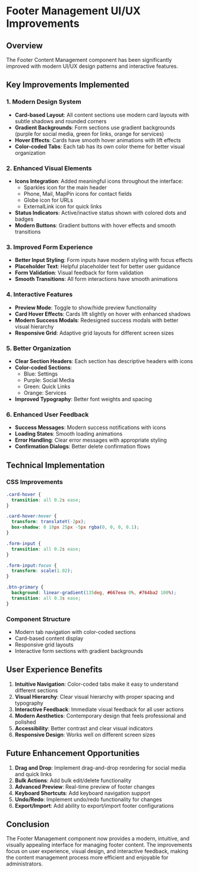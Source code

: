 # Footer Management UI/UX Improvements

## Overview
The Footer Content Management component has been significantly improved with modern UI/UX design patterns and interactive features.

## Key Improvements Implemented

### 1. Modern Design System
- **Card-based Layout**: All content sections use modern card layouts with subtle shadows and rounded corners
- **Gradient Backgrounds**: Form sections use gradient backgrounds (purple for social media, green for links, orange for services)
- **Hover Effects**: Cards have smooth hover animations with lift effects
- **Color-coded Tabs**: Each tab has its own color theme for better visual organization

### 2. Enhanced Visual Elements
- **Icons Integration**: Added meaningful icons throughout the interface:
  - Sparkles icon for the main header
  - Phone, Mail, MapPin icons for contact fields
  - Globe icon for URLs
  - ExternalLink icon for quick links
- **Status Indicators**: Active/inactive status shown with colored dots and badges
- **Modern Buttons**: Gradient buttons with hover effects and smooth transitions

### 3. Improved Form Experience
- **Better Input Styling**: Form inputs have modern styling with focus effects
- **Placeholder Text**: Helpful placeholder text for better user guidance
- **Form Validation**: Visual feedback for form validation
- **Smooth Transitions**: All form interactions have smooth animations

### 4. Interactive Features
- **Preview Mode**: Toggle to show/hide preview functionality
- **Card Hover Effects**: Cards lift slightly on hover with enhanced shadows
- **Modern Success Modals**: Redesigned success modals with better visual hierarchy
- **Responsive Grid**: Adaptive grid layouts for different screen sizes

### 5. Better Organization
- **Clear Section Headers**: Each section has descriptive headers with icons
- **Color-coded Sections**:
  - Blue: Settings
  - Purple: Social Media
  - Green: Quick Links
  - Orange: Services
- **Improved Typography**: Better font weights and spacing

### 6. Enhanced User Feedback
- **Success Messages**: Modern success notifications with icons
- **Loading States**: Smooth loading animations
- **Error Handling**: Clear error messages with appropriate styling
- **Confirmation Dialogs**: Better delete confirmation flows

## Technical Implementation

### CSS Improvements
```css
.card-hover {
  transition: all 0.2s ease;
}

.card-hover:hover {
  transform: translateY(-2px);
  box-shadow: 0 10px 25px -5px rgba(0, 0, 0, 0.1);
}

.form-input {
  transition: all 0.2s ease;
}

.form-input:focus {
  transform: scale(1.02);
}

.btn-primary {
  background: linear-gradient(135deg, #667eea 0%, #764ba2 100%);
  transition: all 0.3s ease;
}
```

### Component Structure
- Modern tab navigation with color-coded sections
- Card-based content display
- Responsive grid layouts
- Interactive form sections with gradient backgrounds

## User Experience Benefits

1. **Intuitive Navigation**: Color-coded tabs make it easy to understand different sections
2. **Visual Hierarchy**: Clear visual hierarchy with proper spacing and typography
3. **Interactive Feedback**: Immediate visual feedback for all user actions
4. **Modern Aesthetics**: Contemporary design that feels professional and polished
5. **Accessibility**: Better contrast and clear visual indicators
6. **Responsive Design**: Works well on different screen sizes

## Future Enhancement Opportunities

1. **Drag and Drop**: Implement drag-and-drop reordering for social media and quick links
2. **Bulk Actions**: Add bulk edit/delete functionality
3. **Advanced Preview**: Real-time preview of footer changes
4. **Keyboard Shortcuts**: Add keyboard navigation support
5. **Undo/Redo**: Implement undo/redo functionality for changes
6. **Export/Import**: Add ability to export/import footer configurations

## Conclusion

The Footer Management component now provides a modern, intuitive, and visually appealing interface for managing footer content. The improvements focus on user experience, visual design, and interactive feedback, making the content management process more efficient and enjoyable for administrators. 